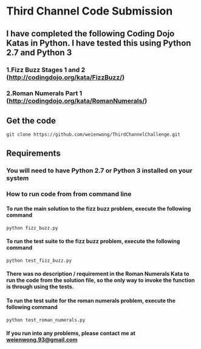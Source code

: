 # Third Channel Code Submission

## I have completed the following Coding Dojo Katas in Python. I have tested this using Python 2.7 and Python 3

### 1.Fizz Buzz Stages 1 and 2 (http://codingdojo.org/kata/FizzBuzz/)
### 2.Roman Numerals Part 1 (http://codingdojo.org/kata/RomanNumerals/) 

## **Get the code**

```
git clone https://github.com/weienwong/ThirdChannelChallenge.git
```

## **Requirements**
### You will need to have Python 2.7 or Python 3 installed on your system

### How to run code from from command line

#### To run the main solution to the fizz buzz problem, execute the following command
```
python fizz_buzz.py
```
#### To run the test suite to the fizz buzz problem, execute the following command
```
python test_fizz_buzz.py
```

#### There was no description / requirement in the Roman Numerals Kata to run the code from the solution file, so the only way to invoke the function is through using the tests.

#### To run the test suite for the roman numerals problem, execute the following command
```
python test_roman_numerals.py
```

#### If you run into any problems, please contact me at weienwong.93@gmail.com